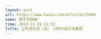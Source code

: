 ```yaml
---
layout: post
url: https://www.huxiu.com/article/23304
name: 脱不花妹妹
time: 2013-11-19 11:32
title: 公司进化论（五） CXO大战三伪集团
---
```

